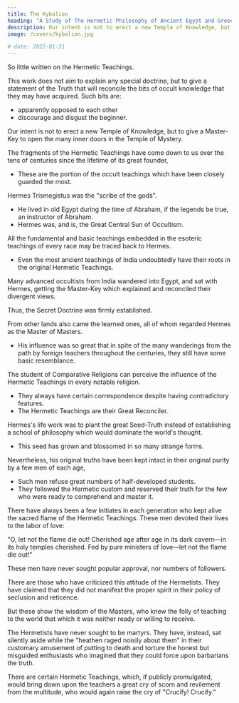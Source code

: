 ```yaml
---
title: The Kybalion
heading: "A Study of The Hermetic Philosophy of Ancient Egypt and Greece"
description: Our intent is not to erect a new Temple of Knowledge, but to give a Master-Key to for him to open the many inner doors in the Temple of Mystery
image: /covers/kybalion.jpg

# date: 2022-01-31
--- 
```


<!-- "THE LIPS OF WISDOM ARE CLOSED, EXCEPT TO THE EARS OF UNDERSTANDING"
1912

THE YOGI PUBLICATION SOCIETY MASONIC TEMPLE CHICAGO, ILLINOIS
TO HERMES TRISMEGISTUS
KNOWN BY THE ANCIENT EGYPTIANS AS
"THE GREAT GREAT" AND "MASTER OF MASTERS"
 -->

<!-- We take great pleasure in presenting to the attention of students and investigators of the Secret Doctrines this little work based upon the world-old  There has been  -->

So little written on the Hermetic Teachings. 

<!-- not withstanding the countless references to the Teachings in the many works upon occultism, that the many earnest searchers after the Arcane Truths will doubtless welcome the appearance of this present volume. -->

This work does not aim to explain any special doctrine, but to give a statement of the Truth that will reconcile the bits of occult knowledge that they may have acquired. Such bits are:
- apparently opposed to each other
- discourage and disgust the beginner. 

Our intent is not to erect a new Temple of Knowledge, but to give a Master-Key to open the many inner doors in the Temple of Mystery.
 <!-- through the main portals he has already entered. -->

<!-- There is no portion of 
 possessed by the world which have been so  as  -->

The fragments of the Hermetic Teachings have come down to us over the tens of centuries since the lifetime of its great founder, 
- These are the portion of the occult teachings which have been closely guarded the most.

Hermes Trismegistus was the "scribe of the gods". 
- He lived in old Egypt during the time of Abraham, if the legends be true, an instructor of Abraham. 
- Hermes was, and is, the Great Central Sun of Occultism. 

<!-- , whose rays have served to illumine the countless teachings which have been promulgated since his time. --> 

All the fundamental and basic teachings embedded in the esoteric teachings of every race may be traced back to Hermes.
- Even the most ancient teachings of India undoubtedly have their roots in the original Hermetic Teachings.


Many advanced occultists from India wandered into Egypt, and sat with Hermes, getting the Master-Key which explained and reconciled their divergent views. 


Thus, the Secret Doctrine was firmly established. 

From other lands also came the learned ones, all of whom regarded Hermes as the Master of Masters.
- His influence was so great that in spite of the many wanderings from the path by foreign teachers throughout the centuries, they still have some basic resemblance.
  <!-- and correspondence which underlies the many and often quite divergent theories entertained and taught by the occultists of these different lands today.  -->

The student of Comparative Religions can perceive the influence of the Hermetic Teachings in every notable religion.
- They always have certain correspondence despite having contradictory features.
- The Hermetic Teachings are their Great Reconciler.

 <!-- worthy of the name, now known to man, whether it be a dead religion or one in full vigor in our own times. There is  -->

Hermes's life work was to plant the great Seed-Truth instead of establishing a school of philosophy which would dominate the world's thought.
- This seed has grown and blossomed in so many strange forms.  

Nevertheless, his original truths have been kept intact in their original purity by a few men of each age,
- Such men refuse great numbers of half-developed students.
- They followed the Hermetic custom and reserved their truth for the few who were ready to comprehend and master it.


There have always been a few Initiates in each generation who kept alive the sacred flame of the Hermetic Teachings. These men devoted their lives to the labor of love:

<!-- and such have always been willing to use their lamps to re-light the lesser lamps of the outside world, when the light of truth grew dim, and clouded by reason of neglect, and when the wicks became clogged with foreign matter. 

 There were always a few to tend faithfully the altar of the Truth, upon which was kept alight the Perpetual Lamp of Wisdom.  which the poet has so well stated in his lines: -->

"O, let not the flame die out! Cherished age after age in its dark cavern—in its holy temples cherished. Fed by pure ministers of love—let not the flame die out!"

These men have never sought popular approval, nor numbers of followers. 

<!-- They are indifferent to these things, for they know how few there are in each generation who are ready for the truth, or who would recognize it if it were presented to them. They reserve the "strong meat for men," while others furnish the "milk for babes."  -->

<!-- They reserve their pearls of wisdom for the few elect, who recognize their value and who wear them in their crowns, instead of casting them before the materialistic vulgar swine, who would trample them in the mud and mix them with their disgusting mental food. 

But still these men have never forgotten or overlooked the original teachings of Hermes, regarding the passing on of the words of truth to those ready to receive it, which teaching is stated in The Kybalion as follows: "Where fall the footsteps of the Master, the ears of those ready for his Teaching open wide."

"When the ears of the student are ready to hear, then cometh the lips to fill them with wisdom." 

But their customary attitude has always been strictly in accordance with the other Hermetic aphorism, also in The Kybalion: "The lips of Wisdom are closed, except to the ears of Understanding." -->

There are those who have criticized this attitude of the Hermetists. They have claimed that they did not manifest the proper spirit in their policy of seclusion and reticence.

But these show the wisdom of the Masters, who knew the folly of teaching to the world that which it was neither ready or willing to receive. 

The Hermetists have never sought to be martyrs. They have, instead, sat silently aside while the "heathen raged noisily about them" in their customary amusement of putting to death and torture the honest but misguided enthusiasts who imagined that they could force upon barbarians the truth.

 <!-- capable of being understood only by the elect who had advanced along The Path. -->

<!-- The spirit of persecution has not as yet died out in the land.  -->

There are certain Hermetic Teachings, which, if publicly promulgated, would bring down upon the teachers a great cry of scorn and revilement from the multitude, who would again raise the cry of "Crucify! Crucify."

<!-- In this little work we have endeavored to give you an idea of the fundamental teachings of The Kybalion, striving to give you the working Principles, leaving you to apply therm yourselves, rather than attempting to work out the teaching in detail. If you are a true student, you will be able to work out and apply these Principles—if not, then you must develop yourself into one, for otherwise the Hermetic Teachings will be as "words, words, words" to you. -->
